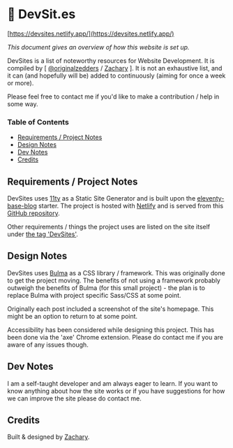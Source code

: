 # 🚀 DevSit.es

[https://devsites.netlify.app/](https://devsites.netlify.app/)

*This document gives an overview of how this website is set up.*

DevSites is a list of noteworthy resources for Website Development. It is compiled by [ [@originalzedders](https://twitter.com/originalzedders) / [Zachary](https://zacharyparsons.co.uk) ]. It is not an exhaustive list, and it can (and hopefully will be) added to continuously (aiming for once a week or more).

Please feel free to contact me if you'd like to make a contribution / help in some way.

### Table of Contents

- [Requirements / Project Notes](#requirements--project-notes)
- [Design Notes](#design-notes)
- [Dev Notes](#dev-notes)
- [Credits](#credits)

## Requirements / Project Notes

DevSites uses [11ty](https://11ty.dev) as a Static Site Generator and is built upon the [eleventy-base-blog](https://github.com/11ty/eleventy-base-blog) starter. The project is hosted with [Netlify](https://netlify.com) and is served from this [GitHub repository](https://github.com/zgparsons/usefulwebdev).

Other requirements / things the project uses are listed on the site itself under [the tag 'DevSites'](https://devsites.netlify.app/tags/devsites/).


## Design Notes

DevSites uses [Bulma](https://bulma.io) as a CSS library / framework. This was originally done to get the project moving. The benefits of not using a framework probably outweigh the benefits of Bulma (for this small project) - the plan is to replace Bulma with project specific Sass/CSS at some point.

Originally each post included a screenshot of the site's homepage. This might be an option to return to at some point.

Accessibility has been considered while designing this project. This has been done via the 'axe' Chrome extension. Please do contact me if you are aware of any issues though.

## Dev Notes

I am a self-taught developer and am always eager to learn. If you want to know anything about how the site works or if you have suggestions for how we can improve the site please do contact me.

## Credits
Built & designed by [Zachary](https://zacharyparsons.co.uk).